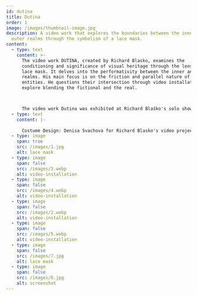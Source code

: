 ```yaml
---
id: dutina
title: Dutina
order: 1
image: /images/thumbnail-image.jpg
description: A video work that explores the boundaries between the inner and
  outer realms through the symbolism of a lace mask.
content:
  - type: text
    content: >-
      The video work DUTINA, created by Richard Blasko, examines the
      conditioning and significance of visual heritage through the lens of a
      lace mask. It delves into the performativity between the inner and outer
      realms. His main focus is on the friction and parallel nature of these
      entities. He questions their intersection through video installations that
      explore blending the fictional and the real.



      The video work Dutina was exhibited at Richard Blaško's solo show "31" at Modern Animals Gallery in 2024.
  - type: text
    content: |-
      
      Costume Design: Denisa Svachova for Richard Blasko's video project Dutina
  - type: image
    span: true
    src: /images/1.jpg
    alt: lace mask
  - type: image
    span: false
    src: /images/3.webp
    alt: video-installation
  - type: image
    span: false
    src: /images/4.webp
    alt: video-installation
  - type: image
    span: false
    src: /images/2.webp
    alt: video-installation
  - type: image
    span: false
    src: /images/5.webp
    alt: video-installation
  - type: image
    span: false
    src: /images/7.jpg
    alt: lace mask
  - type: image
    span: false
    src: /images/6.jpg
    alt: screenshot
---
```

